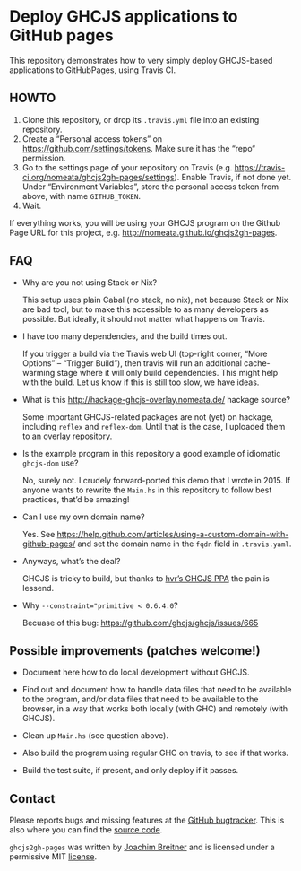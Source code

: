 Deploy GHCJS applications to GitHub pages
=========================================

This repository demonstrates how to very simply deploy GHCJS-based applications to
GitHubPages, using Travis CI.

HOWTO
-----

1. Clone this repository, or drop its `.travis.yml` file into an existing
   repository.
2. Create a “Personal access tokens” on <https://github.com/settings/tokens>.
   Make sure it has the “repo“ permission.
3. Go to the settings page of your repository on Travis
   (e.g. <https://travis-ci.org/nomeata/ghcjs2gh-pages/settings>). Enable
   Travis, if not done yet. Under “Environment Variables”, store the personal
   access token from above, with name `GITHUB_TOKEN`.
4. Wait.

If everything works, you will be using your GHCJS program on the Github Page
URL for this project, e.g. <http://nomeata.github.io/ghcjs2gh-pages>.


FAQ
---

  * Why are you not using Stack or Nix?

    This setup uses plain Cabal (no stack, no nix), not because Stack or Nix
    are bad tool, but to make this accessible to as many developers as
    possible. But ideally, it should not matter what happens on Travis.

  * I have too many dependencies, and the build times out.

    If you trigger a build via the Travis web UI (top-right corner, “More
    Options” – “Trigger Build”), then travis will run an additional
    cache-warming stage where it will only build dependencies. This might
    help with the build. Let us know if this is still too slow, we have ideas.

  * What is this http://hackage-ghcjs-overlay.nomeata.de/ hackage source?

    Some important GHCJS-related packages are not (yet) on hackage, including
    `reflex` and `reflex-dom`. Until that is the case, I uploaded them to an
    overlay repository.

  * Is the example program in this repository a good example of idiomatic
    `ghcjs-dom` use?

    No, surely not. I crudely forward-ported this demo that I wrote in 2015. If
    anyone wants to rewrite the `Main.hs` in this repository to follow best
    practices, that’d be amazing!

  * Can I use my own domain name?

    Yes. See
    <https://help.github.com/articles/using-a-custom-domain-with-github-pages/>
    and set the domain name in the `fqdn` field in `.travis.yaml`.

  * Anyways, what’s the deal?

    GHCJS is tricky to build, but thanks to [hvr’s GHCJS
    PPA](https://launchpad.net/~hvr/+archive/ubuntu/ghcjs) the pain is lessend.

  * Why `--constraint="primitive < 0.6.4.0`?

    Becuase of this bug: https://github.com/ghcjs/ghcjs/issues/665

Possible improvements (patches welcome!)
----------------------------------------

 * Document here how to do local development without GHCJS.

 * Find out and document how to handle data files that need to be available to
   the program, and/or data files that need to be available to the browser, in
   a way that works both locally (with GHC) and remotely (with GHCJS).

 * Clean up `Main.hs` (see question above).

 * Also build the program using regular GHC on travis, to see if that works.

 * Build the test suite, if present, and only deploy if it passes.

Contact
-------

Please reports bugs and missing features at the [GitHub bugtracker]. This is
also where you can find the [source code].

`ghcjs2gh-pages` was written by [Joachim Breitner] and is licensed under a
permissive MIT [license].

[GitHub bugtracker]: https://github.com/nomeata/ghcjs2gh-pages/issues
[source code]: https://github.com/nomeata/ghcjs2gh-pages
[Joachim Breitner]: http://www.joachim-breitner.de/
[license]: https://github.com/nomeata/ghcjs2gh-pages/blob/LICENSE


